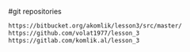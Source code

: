 #git repositories
```html
https://bitbucket.org/akomlik/lesson3/src/master/
https://github.com/volat1977/lesson_3
https://gitlab.com/komlik.al/lesson_3
```
